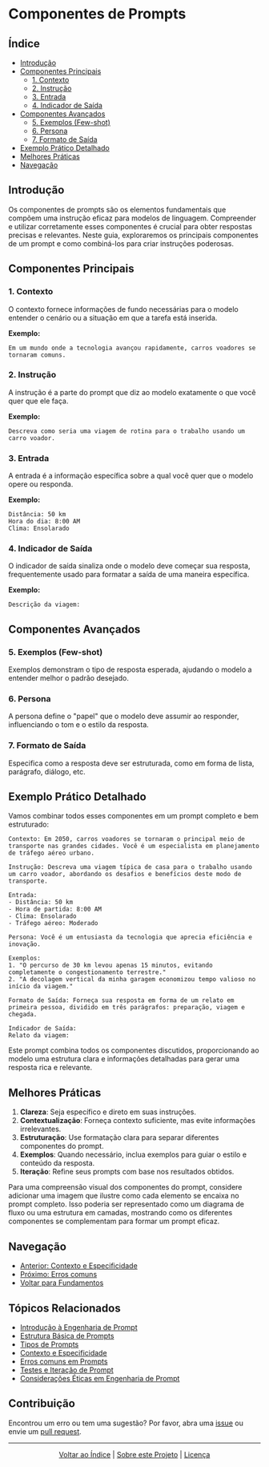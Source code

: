 # Componentes de Prompts

## Índice
- [Introdução](#introdução)
- [Componentes Principais](#componentes-principais)
  - [1. Contexto](#1-contexto)
  - [2. Instrução](#2-instrução)
  - [3. Entrada](#3-entrada)
  - [4. Indicador de Saída](#4-indicador-de-saída)
- [Componentes Avançados](#componentes-avançados)
  - [5. Exemplos (Few-shot)](#5-exemplos-few-shot)
  - [6. Persona](#6-persona)
  - [7. Formato de Saída](#7-formato-de-saída)
- [Exemplo Prático Detalhado](#exemplo-prático-detalhado)
- [Melhores Práticas](#melhores-práticas)
- [Navegação](#navegação)

## Introdução

Os componentes de prompts são os elementos fundamentais que compõem uma instrução eficaz para modelos de linguagem. Compreender e utilizar corretamente esses componentes é crucial para obter respostas precisas e relevantes. Neste guia, exploraremos os principais componentes de um prompt e como combiná-los para criar instruções poderosas.

## Componentes Principais

### 1. Contexto

O contexto fornece informações de fundo necessárias para o modelo entender o cenário ou a situação em que a tarefa está inserida.

**Exemplo:**
```
Em um mundo onde a tecnologia avançou rapidamente, carros voadores se tornaram comuns.
```

### 2. Instrução

A instrução é a parte do prompt que diz ao modelo exatamente o que você quer que ele faça.

**Exemplo:**
```
Descreva como seria uma viagem de rotina para o trabalho usando um carro voador.
```

### 3. Entrada

A entrada é a informação específica sobre a qual você quer que o modelo opere ou responda.

**Exemplo:**
```
Distância: 50 km
Hora do dia: 8:00 AM
Clima: Ensolarado
```

### 4. Indicador de Saída

O indicador de saída sinaliza onde o modelo deve começar sua resposta, frequentemente usado para formatar a saída de uma maneira específica.

**Exemplo:**
```
Descrição da viagem:
```

## Componentes Avançados

### 5. Exemplos (Few-shot)

Exemplos demonstram o tipo de resposta esperada, ajudando o modelo a entender melhor o padrão desejado.

### 6. Persona

A persona define o "papel" que o modelo deve assumir ao responder, influenciando o tom e o estilo da resposta.

### 7. Formato de Saída

Especifica como a resposta deve ser estruturada, como em forma de lista, parágrafo, diálogo, etc.

## Exemplo Prático Detalhado

Vamos combinar todos esses componentes em um prompt completo e bem estruturado:

```
Contexto: Em 2050, carros voadores se tornaram o principal meio de transporte nas grandes cidades. Você é um especialista em planejamento de tráfego aéreo urbano.

Instrução: Descreva uma viagem típica de casa para o trabalho usando um carro voador, abordando os desafios e benefícios deste modo de transporte.

Entrada:
- Distância: 50 km
- Hora de partida: 8:00 AM
- Clima: Ensolarado
- Tráfego aéreo: Moderado

Persona: Você é um entusiasta da tecnologia que aprecia eficiência e inovação.

Exemplos:
1. "O percurso de 30 km levou apenas 15 minutos, evitando completamente o congestionamento terrestre."
2. "A decolagem vertical da minha garagem economizou tempo valioso no início da viagem."

Formato de Saída: Forneça sua resposta em forma de um relato em primeira pessoa, dividido em três parágrafos: preparação, viagem e chegada.

Indicador de Saída:
Relato da viagem:
```

Este prompt combina todos os componentes discutidos, proporcionando ao modelo uma estrutura clara e informações detalhadas para gerar uma resposta rica e relevante.

## Melhores Práticas

1. **Clareza**: Seja específico e direto em suas instruções.
2. **Contextualização**: Forneça contexto suficiente, mas evite informações irrelevantes.
3. **Estruturação**: Use formatação clara para separar diferentes componentes do prompt.
4. **Exemplos**: Quando necessário, inclua exemplos para guiar o estilo e conteúdo da resposta.
5. **Iteração**: Refine seus prompts com base nos resultados obtidos.


Para uma compreensão visual dos componentes do prompt, considere adicionar uma imagem que ilustre como cada elemento se encaixa no prompt completo. Isso poderia ser representado como um diagrama de fluxo ou uma estrutura em camadas, mostrando como os diferentes componentes se complementam para formar um prompt eficaz.

## Navegação
- [Anterior: Contexto e Especificidade](04_context_and_specificity.md)
- [Próximo: Erros comuns](06_common_pitfalls.md)
- [Voltar para Fundamentos](.)

## Tópicos Relacionados
- [Introdução à Engenharia de Prompt](01_introduction_to_prompt_engineering.md)
- [Estrutura Básica de Prompts](02_basic_prompt_structure.md)
- [Tipos de Prompts](03_types_of_prompts.md)
- [Contexto e Especificidade](04_context_and_specificity.md)
- [Erros comuns em Prompts](06_common_pitfalls.md)
- [Testes e Iteração de Prompt](07_prompt_testing_and_iteration.md)
- [Considerações Éticas em Engenharia de Prompt](08_ethical_considerations.md)

## Contribuição

Encontrou um erro ou tem uma sugestão? Por favor, abra uma [issue](../../assets/utils/NOT_FOUND.md) ou envie um [pull request](../../assets/utils/NOT_FOUND.md).

---

<div align="center">
  <a href="#índice">Voltar ao Índice</a> |
  <a href="https://github.com/EYLatamSouth/beyondlabs-prompt-engineering">Sobre este Projeto</a> | 
  <a href="https://github.com/EYLatamSouth/beyondlabs-prompt-engineering/blob/main/LICENSE">Licença</a>
</div>